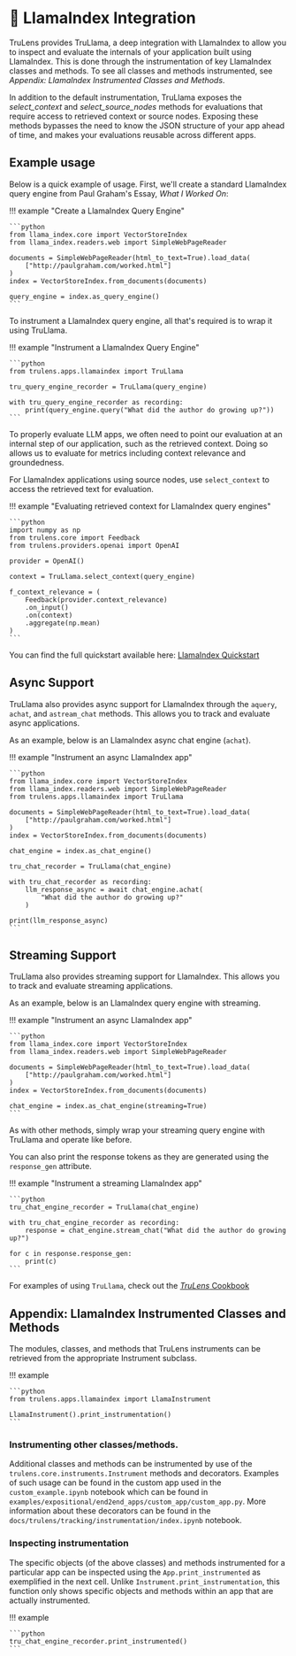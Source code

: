 # 🦙 LlamaIndex Integration

TruLens provides TruLlama, a deep integration with LlamaIndex to allow you to
inspect and evaluate the internals of your application built using LlamaIndex.
This is done through the instrumentation of key LlamaIndex classes and methods.
To see all classes and methods instrumented, see *Appendix: LlamaIndex
Instrumented Classes and Methods*.

In addition to the default instrumentation, TruLlama exposes the
*select_context* and *select_source_nodes* methods for evaluations that require
access to retrieved context or source nodes. Exposing these methods bypasses the
need to know the JSON structure of your app ahead of time, and makes your
evaluations reusable across different apps.

## Example usage

Below is a quick example of usage. First, we'll create a standard LlamaIndex query engine from Paul Graham's Essay, *What I Worked On*:

!!! example "Create a LlamaIndex Query Engine"

    ```python
    from llama_index.core import VectorStoreIndex
    from llama_index.readers.web import SimpleWebPageReader

    documents = SimpleWebPageReader(html_to_text=True).load_data(
        ["http://paulgraham.com/worked.html"]
    )
    index = VectorStoreIndex.from_documents(documents)

    query_engine = index.as_query_engine()
    ```

To instrument a LlamaIndex query engine, all that's required is to wrap it using TruLlama.

!!! example "Instrument a LlamaIndex Query Engine"

    ```python
    from trulens.apps.llamaindex import TruLlama

    tru_query_engine_recorder = TruLlama(query_engine)

    with tru_query_engine_recorder as recording:
        print(query_engine.query("What did the author do growing up?"))
    ```

To properly evaluate LLM apps, we often need to point our evaluation at an
internal step of our application, such as the retrieved context. Doing so allows
us to evaluate for metrics including context relevance and groundedness.

For LlamaIndex applications using source nodes, use `select_context`
to access the retrieved text for evaluation.

!!! example "Evaluating retrieved context for LlamaIndex query engines"

    ```python
    import numpy as np
    from trulens.core import Feedback
    from trulens.providers.openai import OpenAI

    provider = OpenAI()

    context = TruLlama.select_context(query_engine)

    f_context_relevance = (
        Feedback(provider.context_relevance)
        .on_input()
        .on(context)
        .aggregate(np.mean)
    )
    ```

You can find the full quickstart available here: [LlamaIndex Quickstart](../../getting_started/quickstarts/llama_index_quickstart.ipynb)

## Async Support
TruLlama also provides async support for LlamaIndex through the `aquery`,
`achat`, and `astream_chat` methods. This allows you to track and evaluate async
applications.

As an example, below is an LlamaIndex async chat engine (`achat`).

!!! example "Instrument an async LlamaIndex app"

    ```python
    from llama_index.core import VectorStoreIndex
    from llama_index.readers.web import SimpleWebPageReader
    from trulens.apps.llamaindex import TruLlama

    documents = SimpleWebPageReader(html_to_text=True).load_data(
        ["http://paulgraham.com/worked.html"]
    )
    index = VectorStoreIndex.from_documents(documents)

    chat_engine = index.as_chat_engine()

    tru_chat_recorder = TruLlama(chat_engine)

    with tru_chat_recorder as recording:
        llm_response_async = await chat_engine.achat(
            "What did the author do growing up?"
        )

    print(llm_response_async)
    ```

## Streaming Support

TruLlama also provides streaming support for LlamaIndex. This allows you to track and evaluate streaming applications.

As an example, below is an LlamaIndex query engine with streaming.

!!! example "Instrument an async LlamaIndex app"

    ```python
    from llama_index.core import VectorStoreIndex
    from llama_index.readers.web import SimpleWebPageReader

    documents = SimpleWebPageReader(html_to_text=True).load_data(
        ["http://paulgraham.com/worked.html"]
    )
    index = VectorStoreIndex.from_documents(documents)

    chat_engine = index.as_chat_engine(streaming=True)
    ```

As with other methods, simply wrap your streaming query engine with TruLlama and operate like before.

You can also print the response tokens as they are generated using the `response_gen` attribute.

!!! example "Instrument a streaming LlamaIndex app"

    ```python
    tru_chat_engine_recorder = TruLlama(chat_engine)

    with tru_chat_engine_recorder as recording:
        response = chat_engine.stream_chat("What did the author do growing up?")

    for c in response.response_gen:
        print(c)
    ```

For examples of using `TruLlama`, check out the [_TruLens_ Cookbook](../../cookbook/index.md)

## Appendix: LlamaIndex Instrumented Classes and Methods

The modules, classes, and methods that TruLens instruments can be retrieved from
the appropriate Instrument subclass.

!!! example

    ```python
    from trulens.apps.llamaindex import LlamaInstrument

    LlamaInstrument().print_instrumentation()
    ```

### Instrumenting other classes/methods.
Additional classes and methods can be instrumented by use of the
`trulens.core.instruments.Instrument` methods and decorators. Examples of
such usage can be found in the custom app used in the `custom_example.ipynb`
notebook which can be found in
`examples/expositional/end2end_apps/custom_app/custom_app.py`. More
information about these decorators can be found in the
`docs/trulens/tracking/instrumentation/index.ipynb` notebook.

### Inspecting instrumentation
The specific objects (of the above classes) and methods instrumented for a
particular app can be inspected using the `App.print_instrumented` as
exemplified in the next cell. Unlike `Instrument.print_instrumentation`, this
function only shows specific objects and methods within an app that are actually instrumented.

!!! example

    ```python
    tru_chat_engine_recorder.print_instrumented()
    ```
